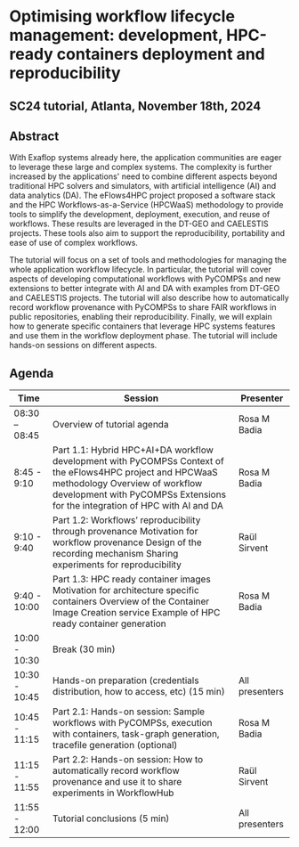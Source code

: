 # Optimising workflow lifecycle management: development, HPC-ready containers deployment and reproducibility 

## SC24 tutorial, Atlanta, November 18th, 2024

## Abstract

With Exaflop systems already here, the application communities are eager to leverage these large and complex systems. The complexity is further increased by the applications' need to combine different aspects beyond traditional HPC solvers and simulators, with artificial intelligence (AI) and data analytics (DA). The eFlows4HPC project proposed a software stack and the HPC Workflows-as-a-Service (HPCWaaS) methodology to provide tools to simplify the development, deployment, execution, and reuse of workflows. These results are leveraged in the DT-GEO and CAELESTIS projects. These tools also aim to support the reproducibility, portability and ease of use of complex workflows. 

The tutorial will focus on a set of tools and methodologies for managing the whole application workflow lifecycle. In particular, the tutorial will cover aspects of developing computational workflows with PyCOMPSs and new extensions to better integrate with AI and DA with examples from DT-GEO and CAELESTIS projects. The tutorial will also describe how to automatically record workflow provenance with PyCOMPSs to share FAIR workflows in public repositories, enabling their reproducibility. Finally, we will explain how to generate specific containers that leverage HPC systems features and use them in the workflow deployment phase. The tutorial will include hands-on sessions on different aspects.

## Agenda

| Time | Session | Presenter |
| ---- | ---- | ---- |
| 08:30 – 08:45 | Overview of tutorial agenda  | Rosa M Badia  |
| 8:45 \- 9:10  | Part 1.1: Hybrid HPC+AI+DA workflow development with PyCOMPSs Context of the eFlows4HPC project and HPCWaaS methodology Overview of workflow development with PyCOMPSs Extensions for the integration of HPC with AI and DA  | Rosa M Badia |
| 9:10 \- 9:40 | Part 1.2: Workflows’ reproducibility through provenance   Motivation for workflow provenance Design of the recording mechanism Sharing experiments for reproducibility | Raül Sirvent |
| 9:40 \- 10:00 | Part 1.3: HPC ready container images  Motivation for architecture specific containers  Overview of the Container Image Creation service  Example of HPC ready container generation  | Rosa M Badia  |
| 10:00 \- 10:30 | Break (30 min)  |  |
| 10:30 \- 10:45 | Hands-on preparation (credentials distribution, how to access, etc) (15 min) | All presenters |
| 10:45 \- 11:15 | Part 2.1: Hands-on session: Sample workflows with PyCOMPSs, execution with containers, task-graph generation, tracefile generation (optional) | Rosa M Badia |
| 11:15 \- 11:55 | Part 2.2: Hands-on session: How to automatically record workflow provenance and use it to share experiments in WorkflowHub  | Raül Sirvent |
| 11:55 \- 12:00 | Tutorial conclusions (5 min) | All presenters  |

